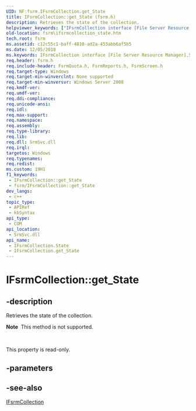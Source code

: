 ```yaml
---
UID: NF:fsrm.IFsrmCollection.get_State
title: IFsrmCollection::get_State (fsrm.h)
description: Retrieves the state of the collection.
helpviewer_keywords: ["IFsrmCollection interface [File Server Resource Manager]","State property","IFsrmCollection.State","IFsrmCollection.get_State","IFsrmCollection::State","IFsrmCollection::get_State","State property [File Server Resource Manager]","State property [File Server Resource Manager]","IFsrmCollection interface","fs.ifsrmcollection_state","fsrm.ifsrmcollection_state","fsrm/IFsrmCollection::State","fsrm/IFsrmCollection::get_State","get_State"]
old-location: fsrm\ifsrmcollection_state.htm
tech.root: fsrm
ms.assetid: c12c55c1-baff-4810-ad2a-453abb6af5b5
ms.date: 12/05/2018
ms.keywords: IFsrmCollection interface [File Server Resource Manager],State property, IFsrmCollection.State, IFsrmCollection.get_State, IFsrmCollection::State, IFsrmCollection::get_State, State property [File Server Resource Manager], State property [File Server Resource Manager],IFsrmCollection interface, fs.ifsrmcollection_state, fsrm.ifsrmcollection_state, fsrm/IFsrmCollection::State, fsrm/IFsrmCollection::get_State, get_State
req.header: fsrm.h
req.include-header: FsrmQuota.h, FsrmReports.h, FsrmScreen.h
req.target-type: Windows
req.target-min-winverclnt: None supported
req.target-min-winversvr: Windows Server 2008
req.kmdf-ver: 
req.umdf-ver: 
req.ddi-compliance: 
req.unicode-ansi: 
req.idl: 
req.max-support: 
req.namespace: 
req.assembly: 
req.type-library: 
req.lib: 
req.dll: SrmSvc.dll
req.irql: 
targetos: Windows
req.typenames: 
req.redist: 
ms.custom: 19H1
f1_keywords:
 - IFsrmCollection::get_State
 - fsrm/IFsrmCollection::get_State
dev_langs:
 - c++
topic_type:
 - APIRef
 - kbSyntax
api_type:
 - COM
api_location:
 - SrmSvc.dll
api_name:
 - IFsrmCollection.State
 - IFsrmCollection.get_State
---
```


# IFsrmCollection::get_State


## -description

Retrieves the state of the collection.<div class="alert"><b>Note</b>  This method is not supported.</div>
<div> </div>


This property is read-only.

## -parameters

## -see-also

<a href="https://docs.microsoft.com/previous-versions/windows/desktop/api/fsrm/nn-fsrm-ifsrmcollection">IFsrmCollection</a>

